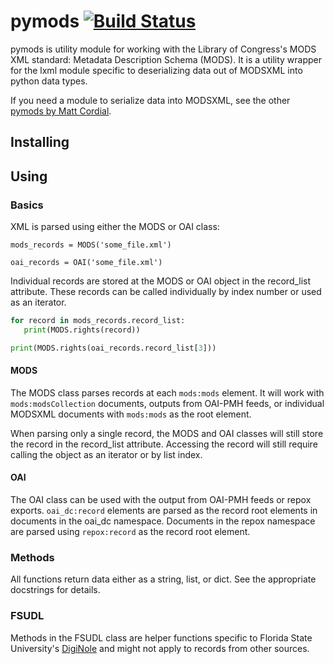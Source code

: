 # pymods [![Build Status](https://travis-ci.org/mrmiguez/pymods.svg?branch=master)](https://travis-ci.org/mrmiguez/pymods)

pymods is utility module for working with the Library of Congress's MODS XML standard: Metadata Description Schema (MODS). It is a utility wrapper for the lxml module specific to deserializing data out of MODSXML into python data types.

If you need a module to serialize data into MODSXML, see the other [pymods by Matt Cordial](https://github.com/cordmata/pymods).

## Installing

## Using

### Basics

XML is parsed using either the MODS or OAI class:

`mods_records = MODS('some_file.xml')`

`oai_records = OAI('some_file.xml')`

Individual records are stored at the MODS or OAI object in the record_list attribute. These records can be called individually by index number or used as an iterator.

```python
for record in mods_records.record_list:
   print(MODS.rights(record))
```
```python
print(MODS.rights(oai_records.record_list[3]))
```
    
#### MODS

The MODS class parses records at each `mods:mods` element. It will work with `mods:modsCollection` documents, outputs from OAI-PMH feeds, or individual MODSXML documents with `mods:mods` as the root element.

When parsing only a single record, the MODS and OAI classes will still store the record in the record_list attribute. Accessing the record will still require calling the object as an iterator or by list index.

#### OAI

The OAI class can be used with the output from OAI-PMH feeds or repox exports. `oai_dc:record` elements are parsed as the record root elements in documents in the oai_dc namespace. Documents in the repox namespace are parsed using `repox:record` as the record root element.
    
### Methods

All functions return data either as a string, list, or dict. See the appropriate docstrings for details.

### FSUDL

Methods in the FSUDL class are helper functions specific to Florida State University's [DigiNole](http://diginole.lib.fsu.edu) and might not apply to records from other sources.


